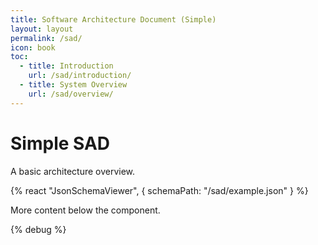 ```yaml
---
title: Software Architecture Document (Simple)
layout: layout
permalink: /sad/
icon: book
toc:
  - title: Introduction
    url: /sad/introduction/
  - title: System Overview
    url: /sad/overview/
---
```

# Simple SAD

A basic architecture overview.

{% react "JsonSchemaViewer", { schemaPath: "/sad/example.json" } %}

More content below the component.

{% debug %}